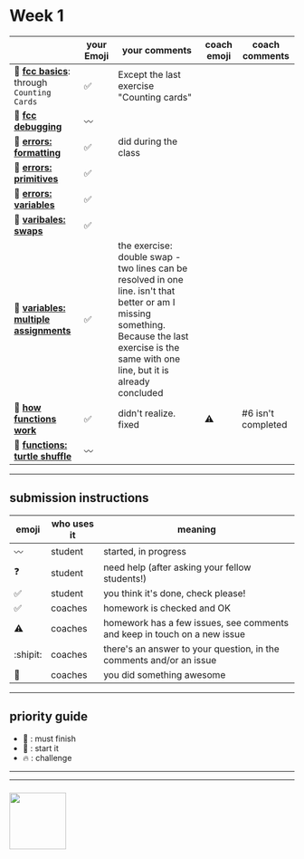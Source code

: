 # Week 1

|  | your Emoji | your comments | coach emoji | coach comments |
| --- | --- | --- | --- | --- |
| :seedling: __[fcc basics](./fcc-basic-js-pt-1.md)__: through ```Counting Cards``` |:white_check_mark:|Except the last exercise "Counting cards" | | |
| :dash: __[fcc debugging](./fcc-debugging.md)__ |:wavy_dash:| | | |
| :seedling: __[errors: formatting](./jl-errors-formatting.md)__ |:white_check_mark:|did during the class| | |
| :seedling: __[errors: primitives](./jl-errors-primitive-types.md)__ |:white_check_mark:| | | |
| :seedling: __[errors: variables](./jl-errors-variables.md)__ |:white_check_mark:| | | |
| :seedling: __[varibales: swaps](./jl-variables-swaps.md)__ |:white_check_mark:| | | |
| :dash: __[variables: multiple assignments](./jl-variables-multiple.md)__ |:white_check_mark:|the exercise: double swap - two lines can be resolved in one line. isn't that better or am I missing something. Because the last exercise is the same with one line, but it is already concluded| | |
| :seedling: __[how functions work](./jl-functions.md)__ |:white_check_mark:|didn't realize. fixed| :warning: | #6 isn't completed |
| :dash: __[functions: turtle shuffle](./jl-turtle-shuffle.md)__ |:wavy_dash:| | | |

---


## submission instructions

| emoji | who uses it | meaning |
| --- | --- | --- |
|  :wavy_dash: | student | started, in progress  | 
| :question: | student | need help (after asking your fellow students!) | 
| :white_check_mark: | student | you think it's done, check please! | 
| :white_check_mark: | coaches | homework is checked and OK |
| :warning: | coaches | homework has a few issues, see comments and keep in touch on a new issue |
| :shipit: | coaches | there's an answer to your question, in the comments and/or an issue  | 
| :star2: | coaches | you did something awesome |

---

## priority guide

* :seedling: : must finish
* :dash: : start it
* :fire: : challenge

___
___
### <a href="https://hackyourfuture.be" target="_blank"><img src="https://pbs.twimg.com/profile_images/984474625009741824/Bs_qKx6-_400x400.jpg" width="100" height="100"></img></a>

